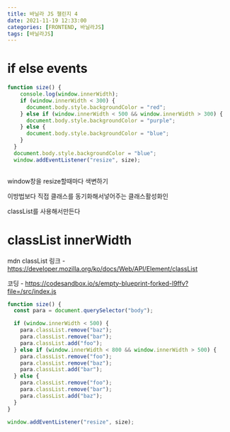 ```yaml
---
title: 바닐라 JS 챌린지 4
date: 2021-11-19 12:33:00
categories: [FRONTEND, 바닐라JS]
tags: [바닐라JS]
---
```


# if   else   events



```javascript
function size() {
    console.log(window.innerWidth);
    if (window.innerWidth < 300) {
      document.body.style.backgroundColor = "red";
    } else if (window.innerWidth < 500 && window.innerWidth > 300) {
      document.body.style.backgroundColor = "purple";
    } else {
      document.body.style.backgroundColor = "blue";
    }
  }
  document.body.style.backgroundColor = "blue";
  window.addEventListener("resize", size);
  
```



window창을 resize할때마다 색변하기 



이방법보다 직접 클래스를 동기화해서넣어주는 클래스활성화인

classList를 사용해서만든다





# classList    innerWidth



mdn classList 링크 - https://developer.mozilla.org/ko/docs/Web/API/Element/classList

코딩 - https://codesandbox.io/s/empty-blueprint-forked-l9ffv?file=/src/index.js

```javascript
function size() {
  const para = document.querySelector("body");

  if (window.innerWidth < 500) {
    para.classList.remove("baz");
    para.classList.remove("bar");
    para.classList.add("foo");
  } else if (window.innerWidth < 800 && window.innerWidth > 500) {
    para.classList.remove("foo");
    para.classList.remove("baz");
    para.classList.add("bar");
  } else {
    para.classList.remove("foo");
    para.classList.remove("bar");
    para.classList.add("baz");
  }
}

window.addEventListener("resize", size);

```


